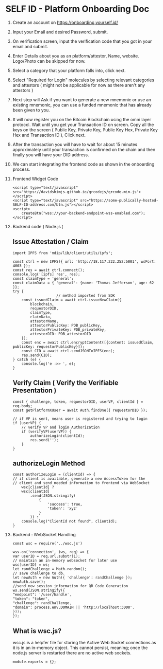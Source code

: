 
SELF ID - Platform Onboarding Doc
===

1. Create an account on https://onboarding.yourself.id/
2. Input your Email and desired Password, submit.
3. On verification screen, input the verification code that you got in your email and submit.
4. Enter Details about you as an platform/attestor, Name, website. Logo/Photo can be skipped for now. 
5. Select a category that your platform falls into, click next.
6. Select "Required for Login" molecules by selecting relevant categories and attestors ( might not be applicable for now as there aren't any attestors )
7. Next step will Ask if you want to generate a new mnemonic or use an existing mnemonic, you can use a funded mnemonic that has already been given to you.
8. It will now register you on the Bitcoin Blockchain using the omni layer protocol. Wait until you get your Transaction ID on screen. Copy all the keys on the screen ( Public Key, Private Key, Public Key Hex, Private Key Hex and Transaction ID ), Click next.
9. After the transaction you will have to wait for about 15 minutes approximately until your transaction is confirmed on the chain and then finally you will have your DID address.
10. We can start integrating the frontend code as shown in the onboarding process.
11. Frontend Widget Code 
    ```
    <script type="text/javascript" src="https://davidshimjs.github.io/qrcodejs/qrcode.min.js"></script>
    <script type="text/javascript" src="https://some-publically-hosted-SELF-ID-address.com/btn.js"></script>
    <script>
        createBtn("wss://your-backend-endpoint-wss-enabled.com");
    </script>
    ```
11. Backend code  ( Node.js )
    
    Issue Attestation / Claim
    ---
    ```
    import IPFS from 'mdip/lib/client/utils/ipfs';

    const ctrl = new IPFS({ url: 'http://18.117.222.252:5001', wsPort: 4003 });
    const res = await ctrl.connect();
    console.log('[ipfs] res', res);
    const claimType = 'general';
    const claimData = { 'general': {name: 'Thomas Jefferson', age: 62 }};
    try {
                        // method imported from SDK
        const issuedClaim = await ctrl.issueNewClaim({
            blockchain,
            requestorDID,
            claimType,
            claimData,
            attestorName,
            attestorPublicKey: PDB_publicKey,
            attestorPrivateKey: PDB_privateKey,
            attestorDID: PDB_attestorDID
        });
        const enc = await ctrl.encryptContent([{content: issuedClaim, publicKey: requestorPublicKey}]);
        const CID = await ctrl.sendJSONToIPFS(enc);
        res.send(CID);
    } catch (e) {
        console.log('e :>> ', e);
    }
    ```
    Verify Claim ( Verify the Verifiable Presentation )
    ---
    ```
    const { challenge, token, requestorDID, userVP, clientId } = req.body;
    const getPlatformXUser = await Auth.findOne({ requestorDID });

    // if VP is sent, means user is registered and trying to login
    if (userVP) {
        // verify VP and login Authorization
        if (verifyVP(userVP)) {
            authorizeLogin(clientId);
            res.send('');
        }
    }
    ```
    authorizeLogin Method
    --
    ```
    const authorizeLogin = (clientId) => {
    // if client is available, generate a new AccessToken for the
    // client and send needed information to frontend via WebSocket
        wsc[clientId] ?
        wsc[clientId]
            .send(JSON.stringify(
                { 
                    'success': true, 
                    'token': 'xyz' 
                }
            )) :
        console.log("ClientId not found", clientId);
    }

    ```

13. Backend : WebSocket Handling 
    ```
    const wsc = require('../wsc.js')

    wss.on('connection', (ws, req) => {
    var userID = req.url.substr(1);
    // maintain an in-memory websocket for later use
    wsc[userID] = ws;
    let randChallenge = Math.random();
    // save challenge to db.
    let newAuth = new Auth({ 'challenge': randChallenge });
    newAuth.save();
    //send new session information for QR Code Generation
    ws.send(JSON.stringify({
    "endpoint": '/user/handle',
    "token": "token",
    "challenge": randChallenge,
    "domain": process.env.DOMAIN || 'http://localhost:3000',
    }));
    });

    ```
    What is wsc.js?
    ---
    wsc.js is a helpfer file for storing the Active Web Socket connections as it is in an in-memory object. This cannot persist, meaning; once the node.js server is restarted there are no active web sockets.
    ```
    module.exports = {};
    ```

